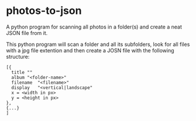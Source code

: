 # photos-to-json
A python program for scanning all photos in a folder(s) and create a neat JSON file from it.

This python program will scan a folder and all its subfolders, look for all files with a jpg file extention and then create a JOSN file with the following structure:
```
[{
  title	""
  album	"<folder-name>"
  filename	"<filename>"
  display	"<vertical|landscape"
  x	= <width in px>
  y	= <height in px>
},
{...}
]
```

